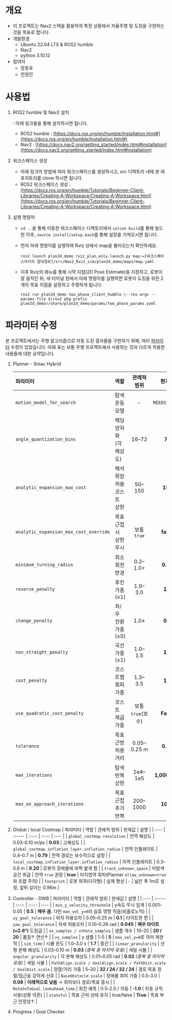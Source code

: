 # 개요
- 이 프로젝트는 Nav2 스택을 활용하여 특정 상황에서 자율주행 및 도킹을 구현하는 것을 목표로 합니다. 
- 개발환경
    - Ubuntu 22.04 LTS & ROS2 humble
    - Nav2
    - python 3.10.12
- 참여자
    - 장동욱
    - 전영진

# 사용법
1. ROS2 humble 및 Nav2 설치

    : 아래 링크들을 통해 설치하시면 됩니다. 
    - ROS2 humble : [https://docs.ros.org/en/humble/Installation.html#](https://docs.ros.org/en/humble/Installation.html#)
    - Nav2 : [https://docs.nav2.org/getting_started/index.html#installation](https://docs.nav2.org/getting_started/index.html#installation)

2. 워크스페이스 생성
    - 아래 링크의 방법에 따라 워크스페이스를 생성하시고, src 디렉토리 내에 본 레포지토리를 clone 하시면 됩니다. 
    - ROS2 워크스페이스 생성 : [https://docs.ros.org/en/humble/Tutorials/Beginner-Client-Libraries/Creating-A-Workspace/Creating-A-Workspace.html](https://docs.ros.org/en/humble/Tutorials/Beginner-Client-Libraries/Creating-A-Workspace/Creating-A-Workspace.html)


3. 실행 명령어

    - `cd ..`을 통해 이동한 워크스페이스 디렉토리에서 `colcon build`를 통해 빌드한 이후, `source install/setup.bash`를 통해 설정을 가져오시면 됩니다. 

    - 먼저 아래 명령어를 실행하여 Rviz 상에서 map을 불러오는지 확인하세요.

        ```
        ros2 launch plan2d_demo rviz_plan_only.launch.py map:=[워크스페이스까지의 절대경로]/src/Nav2_Rviz_sim/plan2d_demo/maps/map.yaml
        ```
    - 이후 Rviz의 메뉴를 통해 시작 지점(2D Pose Estimate)을 지정하고, 로봇이 잘 움직인 뒤, 새 터미널 창에서 아래 명령어를 실행하면 로봇이 도킹을 위한 2개의 목표 지점을 설정하고 주행하게 됩니다. 
        ```
        ros2 run plan2d_demo two_phase_client_humble \--ros-args --params-file $(ros2 pkg prefix plan2d_demo)/share/plan2d_demo/params/two_phase_params.yaml
        ```

# 파라미터 수정

 본 프로젝트에서는 주행 알고리즘으로 자동 도킹 결과물을 구현하기 위해, 여러 [파라미터](plan2d_demo/params/nav2_params.yaml) 수정이 있었습니다. 아래 표는 보통 주행 프로젝트에서 사용하는 것과 다르게 적용한 내용들에 대한 요약입니다. 

1) Planner - Smac Hybrid

    | 파라미터 | 역할 | 관례적 범위 | 현재값 |  설명 | --- |
    | :--- | :----- | :---: | :---: | :--- | ---|
    | `motion_model_for_search` | 탐색 운동모델 | - | `REEDS_SHEPP` | 후진을 허용하고 좁은 곳에서 유리 | &nbsp;&nbsp;&nbsp;&nbsp;&nbsp;&nbsp;&nbsp;&nbsp;&nbsp;&nbsp; |
    | `angle_quantization_bins` | 헤딩 양자화(각 해상도) | 16–72 | **72** | 고해상도 |
    | `analytic_expansion_max_cost` | 해석 확장 허용 코스트 상한 | 50–150 | **150** | 필연적으로 inflated 된 장애물 사이를 지나가야 하므로, 최대로 설정  |
    | `analytic_expansion_max_cost_override` | 목표 근접 시 상한 무시 | 보통 `true` | **false** |  장애물에 대한 충돌을 보수적으로 방지 / 복잡한 도킹 구역에서 실패 가능 |
    | `minimum_turning_radius` | 최소 회전반경 | 0.2–1.0+ | **0.05** | tank turn을 표현하기 위한 장치 |
    | `reverse_penalty` | 후진 가중(≥1) | 1.0–3.0 | **1.5** | 후진을 약하게만 억제 |
    | `change_penalty` | 좌/우 전환 가중(≥0) | 1.0± | **0.0** | tank turn을 표현하기 위해, 좌우 전환에 대한 패널티를 주지 않음 |
    | `non_straight_penalty` | 곡선 가중(≥1) | 1.0–1.5 | **1.2** | 직선 선호 약간↑ |
    | `cost_penalty` | 코스트맵 회피 가중 | 1.3–3.5 | **1.2** | 필연적으로 costmap 내부로 진입해야 하므로, 최소한으로 설정 |
    | `use_quadratic_cost_penalty` | 코스트 제곱 가중 | 보통 `true`(보수) | **False** | 고코스트 억제가 약함(장애물에 가까이 지나감 허용) |
    | `tolerance` | 목표 근방 허용거리 | 0.05–0.25 m | **0.05** | 매우 타이트(경로 계획 실패 가능성은 높으나, 프로젝트 요구 조건) |
    | `max_iterations` | 탐색 반복 상한 | 1e4–1e5 | **1,000,000** | 상한 매우 큼(실제론 `max_planning_time=5s`가 한계) |
    | `max_on_approach_iterations` | 목표근접 추가 반복 | 200–1000 | **1000** | 목표 부근 tolance를 맞추기 위함 |
    
2) Global / local Costmap
    | 파라미터 | 역할 | 관례적 범위 | 현재값 |  설명 |
    | :--- | :----- | :---: | :---: | :--- |
    | `global_costmap.resolution` | 전역 해상도 | 0.03–0.10 m/px | **0.03** | 고해상도 |
    | `global_costmap.inflation_layer.inflation_radius` | 전역 인플레이트 | 0.4–0.7 m | **0.79** | 전역 경로는 보수적으로 설정 |
    | `local_costmap.inflation_layer.inflation_radius` | 지역 인플레이트 | 0.3–0.6 m | **0.20** | 로봇이 장애물에 바짝 붙게 함 |
    | `track_unknown_space` | 미탐색 공간 취급 | 전역 `true` 권장 | **true** | 미지영역 회피(Planner `allow_unknown=true`와 조합 주의) |
    | `footprint` | 로봇 외곽(다각형) | 실제 형상 | - | 넓은 폭 1m로 설정, 앞뒤 길이는 0.96m |

3) Controller - DWB
    | 파라미터 | 역할 | 관례적 범위 | 현재값 |  설명 |
    | :--- | :----- | :---: | :---: | :--- |
    | `min_y_velocity_threshold` | y속도 무시 임계 | 0.001–0.05 | **0.5** | **매우 큼**. 다만 `max_vel_y=0`라 실효 영향 적음(비홀로노믹) |
    | `xy_goal_tolerance` | 위치 허용오차 | 0.05–0.25 m | **0.1** | 타이트한 편 |
    | `yaw_goal_tolerance` | 자세 허용오차 | 0.10–0.26 rad | **0.045** | **매우 타이트(≈2.6°)** 도킹급 |
    | `vx_samples / vtheta_samples` | 샘플 개수 | 10–20 | **20 / 20** | 품질↑ 연산↑ |
    | `vy_samples` | y 샘플 | 1–5 | **5** | `max_vel_y=0`로 의미 제한적 |
    | `sim_time` | 시뮬 윈도 | 1.0–3.0 s | **1.7** | 중간 |
    | `linear_granularity` | 선형 분해 해상도 | 0.03–0.10 m | **0.03** *(중복 중 마지막 유효)* | 세밀 시뮬 |
    | `angular_granularity` | 각 분해 해상도 | 0.01–0.05 rad | **0.02** *(중복 중 마지막 유효)* | 세밀 시뮬 |
    | `PathAlign.scale / GoalAlign.scale / PathDist.scale / GoalDist.scale` | 정렬/거리 가중 | 5–30 | **32 / 24 / 32 / 24** | 경로·목표 정렬/접근을 강하게 선호 |
    | `BaseObstacle.scale` | 장애물 회피 가중 | 0.5–3.0 | **0.08** | **이례적으로 낮음** → 회피보다 경로/목표 중시 |
    | `RotateToGoal.lookahead_time` | 회전 예측 | 0.5–2.0 / 자동 | **-1.0** | 자동 규칙 사용(상황 의존) |
    | `stateful` | 목표 근처 상태 유지 | true/false | **True** | 목표 부근 안정성↑ |

4) Progress / Goal Checker